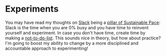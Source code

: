 # Experiments

You may have read my thoughts on [Slack](slack) being a [pillar of Sustainable Pace](what-is-sustainable-pace): Slack is the time when you are 0% busy and you have time to reinvent yourself and experiment. In case you don't have time, create time by making a [not-to-do-list](not-to-do-list). This sounds nice in theory, but how about practice? I'm going to boost my ability to change by a more disciplined and accountable approach to experimenting!


